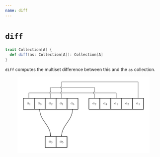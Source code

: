```yaml
---
name: diff
---
```


# `diff`

~~~ scala
trait Collection[A] {
  def diff(as: Collection[A]): Collection[A]
}
~~~

`diff` computes the multiset difference between this and the `as` collection.

<figure class="diagram">
  <img src="images/diff.svg" alt="diff function">
  <!-- <figcaption class="diagram-desc"></figcaption> -->
</figure>
